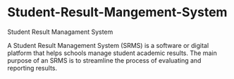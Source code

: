 # Student-Result-Mangement-System
Student Result Managament System

A Student Result Management System (SRMS) is a software or digital platform that helps schools manage student academic results. The main purpose of an SRMS is to streamline the process of evaluating and reporting results. 
 
